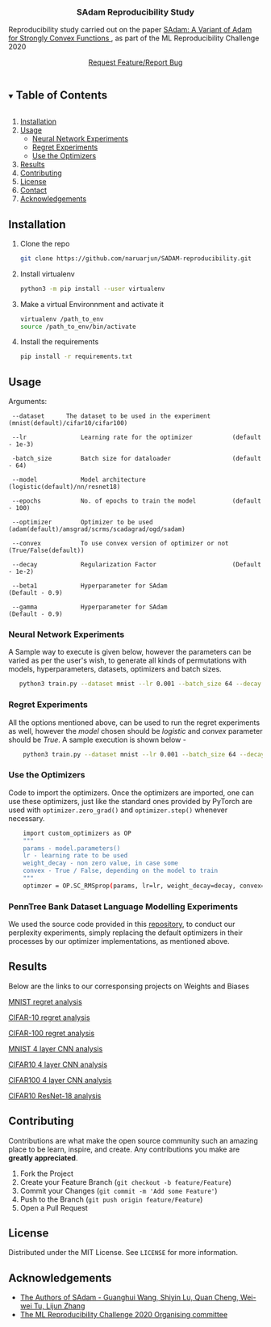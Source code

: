 <h3 align="center">SAdam Reproducibility Study</h3>

 Reproducibility study carried out on the paper <a href = "https://openreview.net/forum?id=rye5YaEtPr">SAdam: A Variant of Adam for Strongly Convex Functions </a>, 
as part of the ML Reproducibility Challenge 2020 
    <br />
    <p align = "center"><a href="https://github.com/naruarjun/SADAM-reproducibility/issues">Request Feature/Report Bug</a>
    </p>



<!-- TABLE OF CONTENTS -->
<details open="open">
  <summary><h2 style="display: inline-block">Table of Contents</h2></summary>
  <ol>
    <li><a href="#installation">Installation</a></li>
    <li>
        <a href="#usage">Usage</a>
        <ul>
            <li><a href="#neural-network-experiments">Neural Network Experiments</a></li>
            <li><a href="#regret-experiments">Regret Experiments</a></li>
            <li><a href="#use-the-optimizers">Use the Optimizers</a></li>
        </ul>
    </li>
    <li><a href="#reports">Results</a></li>
    <li><a href="#contributing">Contributing</a></li>
    <li><a href="#license">License</a></li>
    <li><a href="#contact">Contact</a></li>
    <li><a href="#acknowledgements">Acknowledgements</a></li>
  </ol>
</details>


## Installation

1. Clone the repo
   ```sh
   git clone https://github.com/naruarjun/SADAM-reproducibility.git
   ```
2. Install virtualenv
   ```sh
   python3 -m pip install --user virtualenv
   ```
3. Make a virtual Environnment and activate it
   ```sh
   virtualenv /path_to_env
   source /path_to_env/bin/activate
   ```
4. Install the requirements
   ```sh
   pip install -r requirements.txt 
   ```
<!-- USAGE EXAMPLES -->
## Usage

Arguments:
```
 --dataset 	    The dataset to be used in the experiment  (mnist(default)/cifar10/cifar100) 

 --lr               Learning rate for the optimizer           (default - 1e-3)
 
 -batch_size        Batch size for dataloader                 (default - 64)
 
 --model            Model architecture                        (logistic(default)/nn/resnet18)
 
 --epochs           No. of epochs to train the model          (default - 100)
 
 --optimizer        Optimizer to be used                      (adam(default)/amsgrad/scrms/scadagrad/ogd/sadam)
 
 --convex           To use convex version of optimizer or not (True/False(default))
 
 --decay            Regularization Factor                     (Default - 1e-2)
 
 --beta1            Hyperparameter for SAdam                     (Default - 0.9)
 
 --gamma            Hyperparameter for SAdam                     (Default - 0.9) 
```

### Neural Network Experiments
A Sample way to execute is given below, however the parameters can be varied as per the user's wish, to generate all kinds of permutations with models, hyperparameters, datasets, optimizers and batch sizes. 
```sh
   python3 train.py --dataset mnist --lr 0.001 --batch_size 64 --decay 0 --optimizer adam --epochs 100 --model nn
```
### Regret Experiments
All the options mentioned above, can be used to run the regret experiments as well, however the *model* chosen should be *logistic* and *convex* parameter should be *True*. A sample execution is shown below - 
```sh
    python3 train.py --dataset mnist --lr 0.001 --batch_size 64 --decay 1e-2 --optimizer adam --epochs 100 --model logistic --convex True
```
### Use the Optimizers
Code to import the optimizers. Once the optimizers are imported, one can use these optimizers, just like the standard ones provided by PyTorch are used with ```optimizer.zero_grad()``` and ```optimizer.step()``` whenever necessary. 
```sh
    import custom_optimizers as OP 
    """
    params - model.parameters() 
    lr - learning rate to be used 
    weight_decay - non zero value, in case some 
    convex - True / False, depending on the model to train
    """
    optimzer = OP.SC_RMSprop(params, lr=lr, weight_decay=decay, convex=convex)
```
### PennTree Bank Dataset Language Modelling Experiments 
We used the source code provided in this [repository](https://github.com/salesforce/awd-lstm-lm), to conduct our perplexity experiments, simply replacing the default optimizers in their processes by our optimizer implementations, as mentioned above. 
## Results 

Below are the links to our corresponsing projects on Weights and Biases

<a href="https://wandb.ai/naruarjun/sadam-mnist-final">MNIST regret analysis</a>

<a href="https://wandb.ai/naruarjun/sadam-cifar10-final">CIFAR-10 regret analysis</a>

<a href="https://wandb.ai/naruarjun/sadam-cifar100-final">CIFAR-100 regret analysis</a>

<a href="https://wandb.ai/yashsarrof/mnist">MNIST 4 layer CNN analysis</a>

<a href="https://wandb.ai/yashsarrof/cifar10">CIFAR10 4 layer CNN analysis</a>

<a href="https://wandb.ai/yashsarrof/cifar100">CIFAR100 4 layer CNN analysis</a>

<a href="https://wandb.ai/yashsarrof/ResNet">CIFAR10 ResNet-18 analysis</a>

<!-- CONTRIBUTING -->
## Contributing

Contributions are what make the open source community such an amazing place to be learn, inspire, and create. Any contributions you make are **greatly appreciated**.

1. Fork the Project
2. Create your Feature Branch (`git checkout -b feature/Feature`)
3. Commit your Changes (`git commit -m 'Add some Feature'`)
4. Push to the Branch (`git push origin feature/Feature`)
5. Open a Pull Request



<!-- LICENSE -->
## License

Distributed under the MIT License. See `LICENSE` for more information.



<!-- CONTACT ## ContactNarayanan Elavathur Ranganatha - [@naruarjun1](https://twitter.com/naruarjun1) - naruarjun@gmail.com Yash Raj Sarrof [@yashYRS (https://twitter.com/yashYRS) - yashrajsarrof18121998@gmail.com
-->
<!-- ACKNOWLEDGEMENTS -->
## Acknowledgements

* [The Authors of SAdam - Guanghui Wang, Shiyin Lu, Quan Cheng, Wei-wei Tu, Lijun Zhang](https://openreview.net/forum?id=rye5YaEtPr)
* [The ML Reproducibility Challenge 2020 Organising committee](https://paperswithcode.com/rc2020)

